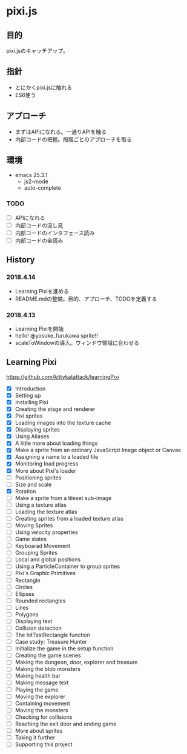# pixi.js

## 目的

pixi.jsのキャッチアップ。

## 指針

 - とにかくpixi.jsに触れる
 - ES6使う

## アプローチ

 - まずはAPIになれる。一通りAPIを触る
 - 内部コードの把握。段階ごとのアプローチを取る

## 環境

 - emacs 25.3.1
   - js2-mode
   - auto-complete

### TODO

 - [ ] APIになれる
 - [ ] 内部コードの流し見
 - [ ] 内部コードのインタフェース読み
 - [ ] 内部コードの全読み

## History

### 2018.4.14

 - Learning Pixiを進める
 - README.mdの整備。目的、アプローチ、TODOを定義する

### 2018.4.13

 - Learning Pixiを開始
 - hello! @yosuke_furukawa sprite!!
 - scaleToWindowの導入。ウィンドウ領域に合わせる

## Learning Pixi

https://github.com/kittykatattack/learningPixi

 - [x] Introduction
 - [x] Setting up
 - [x] Installing Pixi
 - [x] Creating the stage and renderer
 - [x] Pixi sprites
 - [x] Loading images into the texture cache
 - [x] Displaying sprites
 - [x] Using Aliases
 - [x] A little more about loading things
 - [x] Make a sprite from an ordinary JavaScript Image object or Canvas
 - [x] Assigning a name to a loaded file
 - [x] Monitoring load progress
 - [x] More about Pixi's loader
 - [ ] Positioning sprites
 - [ ] Size and scale
 - [x] Rotation
 - [ ] Make a sprite from a tileset sub-image
 - [ ] Using a texture atlas
 - [ ] Loading the texture atlas
 - [ ] Creating sprites from a loaded texture atlas
 - [ ] Moving Sprites
 - [ ] Using velocity properties
 - [ ] Game states
 - [ ] Keyboarad Movement
 - [ ] Grouping Sprites
 - [ ] Local and global positions
 - [ ] Using a ParticleContainer to group sprites
 - [ ] Pixi's Graphic Primitives
 - [ ] Rectangle
 - [ ] Circles
 - [ ] Ellipses
 - [ ] Rounded rectangles
 - [ ] Lines
 - [ ] Polygons
 - [ ] Displaying text
 - [ ] Collision detection
 - [ ] The hitTestRectangle function
 - [ ] Case study: Treasure Hunter
 - [ ] Initialize the game in the setup function
 - [ ] Creating the game scenes
 - [ ] Making the dungeon, door, explorer and treasure
 - [ ] Making the blob monsters
 - [ ] Making health bar
 - [ ] Making message text
 - [ ] Playing the game
 - [ ] Moving the explorer
 - [ ] Containing movement
 - [ ] Moving the monsters
 - [ ] Checking for collisions
 - [ ] Reaching the exit door and ending game
 - [ ] More about sprites
 - [ ] Taking it further
 - [ ] Supporting this project
